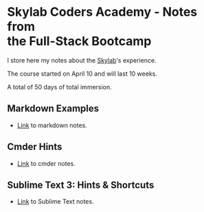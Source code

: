 # Skylab Coders Academy - Notes from <br> the Full-Stack Bootcamp

I store here my notes about the [Skylab](http://www.skylabcoders.com/es)'s experience.

The course started on April 10 and will last 10 weeks.

A total of 50 days of total immersion.

## Markdown Examples

- [Link](markdown_notes.md) to markdown notes.

## Cmder Hints

- [Link](cmder_notes.md) to cmder notes.

## Sublime Text 3: Hints & Shortcuts

- [Link](sublime_notes.md) to Sublime Text notes.


